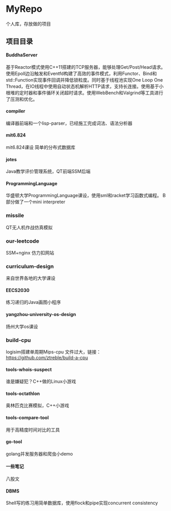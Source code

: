 # MyRepo
个人库，存放做的项目
## 项目目录
#### BuddhaServer
基于Reactor模式使用C++11搭建的TCP服务器，能够处理Get/Post/Head请求。使用Epoll边沿触发和Eventfd构建了高效的事件模式，利用Functor、Bind和std::Function实现事件回调并降低锁粒度。同时基于线程池实现One Loop One Thread，在IO线程中使用自动状态机解析HTTP请求，支持长连接。使用基于小根堆的定时器和事件循环关闭超时请求。使用WebBench和Valgrind等工具进行了压测和优化。
#### compiler
编译器前端和一个lisp-parser，已经施工完成词法、语法分析器
#### mit6.824
mit6.824课设 简单的分布式数据库
#### jotes
Java教学评价管理系统，QT前端SSM后端
#### ProgrammingLanguage
华盛顿大学ProgrammingLanguage课设，使用sml和racket学习函数式编程。
B部分做了一个mini interpreter
### missile
QT无人机作战仿真模拟
### our-leetcode
SSM+nginx 仿力扣网站
### curriculum-design
来自世界各地的大学课设
#### EECS2030
练习递归的Java画图小程序
#### yangzhou-university-os-design
扬州大学os课设
### build-cpu
logisim搭建单周期Mips-cpu
文件过大，链接： https://github.com/ztreble/build-a-cpu
#### tools-whois-suspect
谁是嫌疑犯？C++做的Linux小游戏
#### tools-octathlon
奥林匹克比赛模拟，C++小游戏
#### tools-compare-tool
用于高精度时间对比的工具
#### go-tool
golang并发服务器和爬虫小demo
#### 一些笔记
八股文
#### DBMS
Shell写的练习用简单数据库，使用flock和pipe实现concurrent consistency
